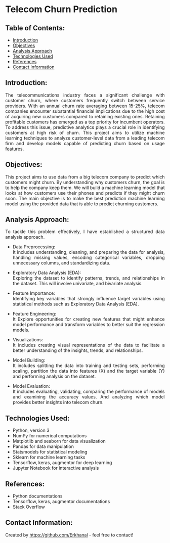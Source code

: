 # Telecom Churn Prediction

## Table of Contents:
* [Introduction](#introduction)
* [Objectives](#objectives)
* [Analysis Approach](#analysis-approach) 
* [Technologies Used](#technologies-used)
* [References](#references)
* [Contact Information](#contact-information)

## Introduction:
<p style='text-align: justify;'>The telecommunications industry faces a significant challenge with customer churn, where customers frequently switch between service providers. With an annual churn rate averaging between 15-25%, telecom companies encounter substantial financial implications due to the high cost of acquiring new customers compared to retaining existing ones. Retaining profitable customers has emerged as a top priority for incumbent operators. To address this issue, predictive analytics plays a crucial role in identifying customers at high risk of churn. This project aims to utilize machine learning techniques to analyze customer-level data from a leading telecom firm and develop models capable of predicting churn based on usage features.</p>

## Objectives: 
<p style='text-align: justify;'>This project aims to use data from a big telecom company to predict which customers might churn. By understanding why customers churn, the goal is to help the company keep them. We will build a machine learning model that looks at how customers use their phones and predicts if they might churn soon. The main objective is to make the best prediction machine learning model using the provided data that is able to predict churning customers.</p>


## Analysis Approach:  
<div align="justify">To tackle this problem effectively, I have established a structured data analysis approach.<br>

- Data Preprocessing:<br> It includes understanding, cleaning, and preparing the data for analysis, handling missing values, encoding categorical variables, dropping unnecessary columns, and standardizing data.

- Exploratory Data Analysis (EDA):<br>Exploring the dataset to identify patterns, trends, and relationships in the dataset. This will involve univariate, and bivariate analysis.

- Feature Importance:<br>Identifying key variables that strongly influence target variables using statistical methods such as Exploratory Data Analysis (EDA).

- Feature Engineering:<br> It Explore opportunities for creating new features that might enhance model performance and transform variables to better suit the regression models.

- Visualizations:<br>It includes creating visual representations of the data to facilitate a better understanding of the insights, trends, and relationships.

- Model Building:<br>It includes splitting the data into training and testing sets, performing scaling, partition the data into features (X) and the target variable (Y) and performing analysis on the dataset.

- Model Evaluation:<br>It includes evaluating, validating, comparing the performance of models and examining the accuracy values. And analyzing which model provides better insights into telecom churn.</div>

## Technologies Used:
- Python, version 3 
- NumPy for numerical computations
- Matplotlib and seaborn for data visualization
- Pandas for data manipulation
- Statsmodels for statistical modeling
- Sklearn for machine learning tasks
- Tensorflow, keras, augmentor for deep learning 
- Jupyter Notebook for interactive analysis

## References:
- Python documentations
- Tensorflow, keras, augmentor documentations
- Stack Overflow


## Contact Information:
Created by https://github.com/Erkhanal - feel free to contact!
